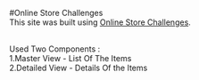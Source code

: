 #Online Store Challenges <br>
This site was built using [Online Store Challenges](https://online-store-challenge-ajmera-task1.vercel.app/).

<br>
Used Two Components :
<br>
1.Master View - List Of The Items <br>
2.Detailed View - Details Of the Items
